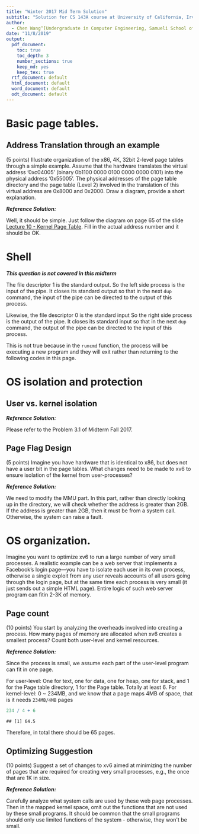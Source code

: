 ```yaml
---
title: "Winter 2017 Mid Term Solution"
subtitle: "Solution for CS 143A course at University of California, Irvine"
author: 
  - Chen Wang^[Undergraduate in Computer Engineering, Samueli School of Engineering, University of California, Irvine. (chenw23@uci.edu)]
date: "11/8/2019"
output:
  pdf_document:
    toc: true
    toc_depth: 3
    number_sections: true
    keep_md: yes
    keep_tex: true
  rtf_document: default
  html_document: default
  word_document: default
  odt_document: default
---
```


# Basic page tables.

## Address Translation through an example

(5 points)  Illustrate  organization  of  the  x86,  4K,  32bit  2-level  page  tables  through  a simple example.  Assume that the hardware translates the virtual address ’0xc04005’ (binary 0b1100 0000 0100 0000 0000 0101) into the physical address ’0x55005’.  The physical addresses of the page table directory and the page table (Level 2) involved in the translation of this virtual address are 0x8000 and 0x2000.  Draw a diagram,  provide a short explanation.

***Reference Solution:***

Well, it should be simple. Just follow the diagram on page 65 of the slide [Lecture 10 - Kernel Page Table](https://www.ics.uci.edu/~aburtsev/143A/lectures/lecture10-kernel-page-table/lecture10-kernel-page-table.pdf). Fill in the actual address number and it should be OK.

# Shell

***This question is not covered in this midterm***

The file descriptor 1 is the standard output. So the left side process is the input of the pipe. It closes its standard output so that in the next `dup` command, the input of the pipe can be directed to the output of this process.

Likewise, the file descriptor 0 is the standard input So the right side process is the output of the pipe. It closes its standard input so that in the next `dup` command, the output of the pipe can be directed to the input of this process.


This is not true because in the `runcmd` function, the process will be executing a new program and they will exit rather than returning to the following codes in this page.

# OS isolation and protection

## User vs. kernel isolation

***Reference Solution:***

Please refer to the Problem 3.1 of Midterm Fall 2017.

## Page Flag Design

(5 points)  Imagine you have hardware that is identical to x86, but does not have a user bit in the page tables.  What changes need to be made to xv6 to ensure isolation of the kernel from user-processes?

***Reference Solution:***

We need to modify the MMU part. In this part, rather than directly looking up in the directory, we will check whether the address is greater than 2GB. If the address is greater than 2GB, then it must be from a system call. Otherwise, the system can raise a fault.

# OS  organization. 

Imagine  you  want  to  optimize  xv6  to  run  a  large  number  of  very  small processes.  A realistic example can be a web server that implements a Facebook’s login page—you have to isolate each user in its own process, otherwise a single exploit from any user reveals accounts of all users going through the login page, but at the same time each process is very small (it just sends out a simple HTML page).  Entire logic of such web server program can fitin 2-3K of memory.

## Page count

(10 points)  You start by analyzing the overheads involved into creating a process.  How many pages of memory are allocated when xv6 creates a smallest process?  Count both user-level and kernel resources.

***Reference Solution:***

Since the process is small, we assume each part of the user-level program can fit in one page.

For user-level: One for text, one for data, one for heap, one for stack, and 1 for the Page table directory, 1 for the Page table. Totally at least 6.
For kernel-level: 0 ~ 234MB, and we know that a page maps 4MB of space, that is it needs `234MB/4MB` pages


```r
234 / 4 + 6
```

```
## [1] 64.5
```
Therefore, in total there should be 65 pages.

## Optimizing Suggestion
(10 points)  Suggest a set of changes to xv6 aimed at minimizing the number of pages that are required for creating very small processes, e.g., the once that are 1K in size.

***Reference Solution:***

Carefully analyze what system calls are used by these web page processes. Then in the mapped kernel space, omit out the functions that are not used by these small programs. It should be common that the small programs should only use limited functions of the system -  otherwise, they won't be small.
